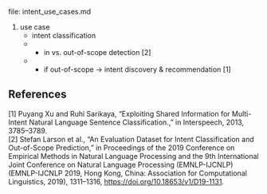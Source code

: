 

file: intent_use_cases.md  

1. use case   
    * intent classification   
    * + in vs. out-of-scope detection [2]  
    * + if out-of-scope -> intent discovery & recommendation [1]  

## References

[1] Puyang Xu and Ruhi Sarikaya, “Exploiting Shared Information for Multi-Intent Natural Language Sentence Classification.,” in Interspeech, 2013, 3785–3789.     
[2] Stefan Larson et al., “An Evaluation Dataset for Intent Classification and Out-of-Scope Prediction,” in Proceedings of the 2019 Conference on Empirical Methods in Natural Language Processing and the 9th International Joint Conference on Natural Language Processing (EMNLP-IJCNLP) (EMNLP-IJCNLP 2019, Hong Kong, China: Association for  Computational Linguistics, 2019), 1311–1316, https://doi.org/10.18653/v1/D19-1131.   
